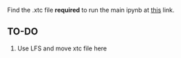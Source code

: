 Find the .xtc file **required** to run the main ipynb at [this](https://iiitaphyd-my.sharepoint.com/:u:/g/personal/jai_ganesh_research_iiit_ac_in/Ea44sE3uQtZBt9-lZZmk6ncBsLPofw5iJZvbLdlphvz_zA?e=dz6kgz) link.

## TO-DO
1. Use LFS and move xtc file here
